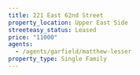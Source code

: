 ```yaml
---
title: 221 East 62nd Street
property_location: Upper East Side
streeteasy_status: Leased
price: "11000"
agents:
  - /agents/garfield/matthew-lesser
property_type: Single Family
---
```

